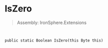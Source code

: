 ﻿

# IsZero

> Assembly: IronSphere.Extensions



```


public static Boolean IsZero(this Byte this)
```